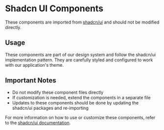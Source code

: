 # Shadcn UI Components

These components are imported from [shadcn/ui](https://ui.shadcn.com/) and
should not be modified directly.

## Usage

These components are part of our design system and follow the shadcn/ui
implementation pattern. They are carefully styled and configured to work with
our application's theme.

## Important Notes

- Do not modify these component files directly
- If customization is needed, extend the components in a separate file
- Updates to these components should be done by updating the shadcn/ui packages
  and re-importing

For more information on how to use or customize these components, refer to the
[shadcn/ui documentation](https://ui.shadcn.com/docs).
